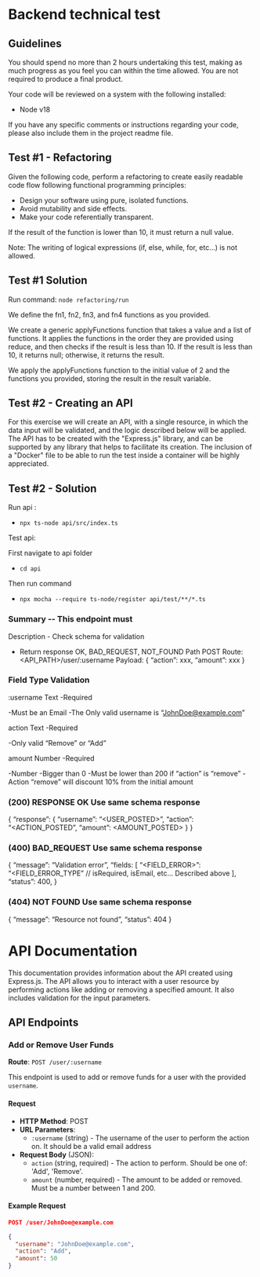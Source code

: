 # Backend technical test

## Guidelines

You should spend no more than 2 hours undertaking this test, making as much progress as you feel you can within the time allowed. You are not required to produce a final product.

Your code will be reviewed on a system with the following installed:

- Node v18

If you have any specific comments or instructions regarding your code, please also include them in the project readme file.

## Test #1 - Refactoring

Given the following code, perform a refactoring to create easily readable code flow following functional programming principles:

- Design your software using pure, isolated functions.
- Avoid mutability and side effects.
- Make your code referentially transparent.

If the result of the function is lower than 10, it must return a null value.

Note: The writing of logical expressions (if, else, while, for, etc...) is not allowed.

## Test #1 Solution 

Run command: ``node refactoring/run``

We define the fn1, fn2, fn3, and fn4 functions as you provided.

We create a generic applyFunctions function that takes a value and a list of functions. It applies the functions in the order they are provided using reduce, and then checks if the result is less than 10. If the result is less than 10, it returns null; otherwise, it returns the result.

We apply the applyFunctions function to the initial value of 2 and the functions you provided, storing the result in the result variable.

## Test #2 - Creating an API

For this exercise we will create an API, with a single resource, in which the data input will
be validated, and the logic described below will be applied.
The API has to be created with the "Express.js" library, and can be supported by any
library that helps to facilitate its creation.
The inclusion of a "Docker" file to be able to run the test inside a container will be highly
appreciated.

## Test #2 - Solution

Run api :
- ``npx ts-node api/src/index.ts``

Test api: 

First navigate to api folder

- ``cd api``

Then run command

- ``npx mocha --require ts-node/register api/test/**/*.ts``

### Summary -- This endpoint must

Description - Check schema for validation
- Return response OK, BAD_REQUEST, NOT_FOUND
Path POST
Route: <API_PATH>/user/:username
Payload: { “action”: xxx, “amount”: xxx }

### Field Type Validation

:username Text -Required

-Must be an Email
-The Only valid username is “JohnDoe@example.com”

action Text -Required

-Only valid “Remove” or “Add”

amount Number -Required

-Number
-Bigger than 0
-Must be lower than 200 if “action” is “remove”
-Action “remove” will discount 10% from the initial amount

### (200) RESPONSE OK Use same schema response

{
 “response”: {
 “username”: “<USER_POSTED>”,
 “action”: “<ACTION_POSTED”,
 “amount”: <AMOUNT_POSTED>
 }
}

### (400) BAD_REQUEST Use same schema response

{
 “message”: “Validation error”,
 “fields: [
 “<FIELD_ERROR>”: “<FIELD_ERROR_TYPE” // isRequired, isEmail, etc… Described above
 ],
 “status”: 400,
}
###  (404) NOT FOUND Use same schema response

{
 “message”: “Resource not found”,
 “status”: 404
}

# API Documentation

This documentation provides information about the API created using Express.js. The API allows you to interact with a user resource by performing actions like adding or removing a specified amount. It also includes validation for the input parameters.

## API Endpoints

### Add or Remove User Funds

**Route**: `POST /user/:username`

This endpoint is used to add or remove funds for a user with the provided `username`.

#### Request

- **HTTP Method**: POST
- **URL Parameters**:
  - `:username` (string) - The username of the user to perform the action on. It should be a valid email address
- **Request Body** (JSON):  
  - `action` (string, required) - The action to perform. Should be one of: 'Add', 'Remove'.
  - `amount` (number, required) - The amount to be added or removed. Must be a number between 1 and 200.

#### Example Request

```json
POST /user/JohnDoe@example.com

{
  "username": "JohnDoe@example.com",
  "action": "Add",
  "amount": 50
}
